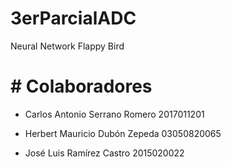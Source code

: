 # 3erParcialADC
Neural Network Flappy Bird
# # Colaboradores

* Carlos Antonio Serrano Romero 2017011201

* Herbert Mauricio Dubón Zepeda 03050820065

* José Luis Ramírez Castro 2015020022